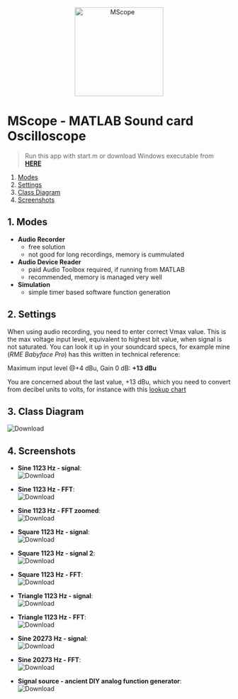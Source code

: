 <div align="center" margin="0" padding="0">
<img src="https://raw.githubusercontent.com/parezj/MScope/master/img/logo.png" alt="MScope" width="200" height="200">
</div>

# MScope - MATLAB Sound card Oscilloscope
> Run this app with start.m or download Windows executable from **[HERE](https://github.com/parezj/MScope/releases)**  

1. [Modes](#1-Modes)
2. [Settings](#2-Settings)
3. [Class Diagram](#3-Class-Diagram)
4. [Screenshots](#4-Screenshots)

## 1. Modes
- **Audio Recorder**
  - free solution
  - not good for long recordings, memory is cummulated 
- **Audio Device Reader**
  - paid Audio Toolbox required, if running from MATLAB
  - recommended, memory is managed very well
- **Simulation**
  - simple timer based software function generation
  
## 2. Settings
When using audio recording, you need to enter correct Vmax value. This is the max voltage input level,
equivalent to highest bit value, when signal is not saturated. You can look it up in your soundcard specs,
for example mine (*RME Babyface Pro*) has this written in technical reference:  
  
Maximum input level @+4 dBu, Gain 0 dB: **+13 dBu**  
  
You are concerned about the last value, +13 dBu, which you need to convert from decibel units to volts,
for instance with this [lookup chart](http://www.cranesong.com/Volts%20to%20dBu%20to%20VU%20Comparison.pdf)

## 3. Class Diagram
![Download](https://raw.githubusercontent.com/parezj/MScope/master/img/ClassDiagram.png)

## 4. Screenshots
- **Sine 1123 Hz - signal**:  
![Download](https://raw.githubusercontent.com/parezj/MScope/master/screenshots/sine_1123_sig.png)
  
- **Sine 1123 Hz - FFT**:  
![Download](https://raw.githubusercontent.com/parezj/MScope/master/screenshots/sine_1123_fft.png)
  
- **Sine 1123 Hz - FFT zoomed**:  
![Download](https://raw.githubusercontent.com/parezj/MScope/master/screenshots/sine_1123_fft2.png)
  
- **Square 1123 Hz - signal**:  
![Download](https://raw.githubusercontent.com/parezj/MScope/master/screenshots/square_1123_sig.png)
  
- **Square 1123 Hz - signal 2**:  
![Download](https://raw.githubusercontent.com/parezj/MScope/master/screenshots/square_1123_sig2.png)
  
- **Square 1123 Hz - FFT**:  
![Download](https://raw.githubusercontent.com/parezj/MScope/master/screenshots/square_1123_fft2.png)
  
- **Triangle 1123 Hz - signal**:  
![Download](https://raw.githubusercontent.com/parezj/MScope/master/screenshots/triangle_1123_sig.png)
  
- **Triangle 1123 Hz - FFT**:  
![Download](https://raw.githubusercontent.com/parezj/MScope/master/screenshots/triangle_1123_fft.png)

- **Sine 20273 Hz - signal**:  
![Download](https://raw.githubusercontent.com/parezj/MScope/master/screenshots/sine_20273.png)

- **Sine 20273 Hz - FFT**:  
![Download](https://raw.githubusercontent.com/parezj/MScope/master/screenshots/sine_20273_fft.png)

- **Signal source - ancient DIY analog function generator**:  
![Download](https://raw.githubusercontent.com/parezj/MScope/master/screenshots/ancient_dyi_generator.jpg)

